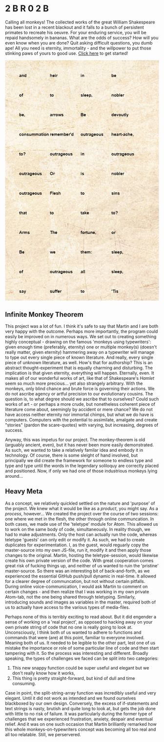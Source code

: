 # 2 B R 0 2 B
Calling all monkeys! The collected works of the great William Shakespeare has been lost in a recent blackout and it falls to a bunch of persistent primates to recreate his oeuvre. For your enduring service, you will be repaid handsomely in bananas. What are the odds of success? How will you even know when you are done? Quit asking difficult questions, you dumb ape! All you need is eternity, immortality - and the willpower to put those stinking paws of yours to good use. [Click here](https://cdn.rawgit.com/Magnusaur/aesth-prog/406d74f3/mini_ex/mini_ex7/index.html) to get started!

![alt](https://github.com/Magnusaur/aesth-prog/blob/master/mini_ex/mini_ex7/monkey_screenshot.png)

## Infinite Monkey Theorem
This project was a lot of fun. I think it's safe to say that Martin and I are both very happy with the outcome. Perhaps more importantly, the program could easily be improved on in numerous ways. We set out to creating something highly conceptual - drawing on the famous 'monkeys using typewriters': given enough time (preferably, eternity) one or multiple monkey(s) (doesn't really matter, given eternity) hammering away on a typewriter will manage to type out every single piece of known literature. And really, every single piece of unknown literature, as well. How's that for authorship? This is an abstract thought-experiment that is equally charming and disturbing. The implication is that given eternity, everything will happen. Eternally, even. It makes all of our wonderful works of art, like that of Shakespeare's <i>Hamlet</i> seem so much more precious... yet also strangely arbitrary. With the monkeys, only blind chance and brute force is governing their actions. We do not ascribe agency or artful precision to our evolutionary cousins. The question is, to what degree should we ascribe that to ourselves? Could such works of art - or perhaps a more crude, but nonetheless coherent piece of literature come about, seemingly by accident or mere chance? We do not have access neither eternity nor immortal chimps, but what we do have is computers. Computers with the potential to assimilate, amalgate and create "stories" (pardon the scare-quotes) with varying, but increasing, degrees of success.

Anyway, this was impetus for our project. The monkey-theorem is old (arguably ancient, even), but it has never been more easily demonstrated. As such, we wanted to take a relatively familar idea and embody it in technology. Of course, there is some sleight of hand involved, but principally we did create the framework for someone to endless type and type and type until the words in the legendary soliloquy are correctly placed and positioned. Now, if only we had one of those industrious monkeys lying around... 

## Heavy Meta
As a concept, we relatively quickled settled on the nature and 'purpose' of the project. We knew what it would be like as a <i>product</i>, you might say. As a <i>process</i>, however... We created the project over the course of two sessions: one where we met in the flesh, the other through online communcation. In both cases, we made use of the 'teletype' module for Atom. This allowed us to work on the same body of code, simultaneously. In reality though, we had to make adjustments. Only the host can actually run the code, whereas teletype 'guests' can only edit or modify it. As such, we had to create duplicates for experimentation. I, as the guest, would reguarly copy the master-source into my own JS-file, run it, modify it and then apply those changes to the original. Martin, hosting the teletype-session, would likewise create his own private version of the code. With great cooperation comes great risk of fucking things up, and neither of us wanted to ruin the 'pristine' master-source. So there was an interesting bit of back-and-forth, as we experienced the essential GitHub push/pull dynamic in real-time. It allowed for a clearer degree of communcation, but not without certain pitfalls. During online voice-communication, I would ask Martin to comment on certain changes - and then realize that I was working in my own private Atom-tab, not the one being shared through teletyping. Similarly, introducing sounds and images as variables in the master, required both of us to actually have access to the various types of media-files.

Perhaps none of this is terribly exciting to read about. But it did engender a sense of working on a 'real project', as opposed to hacking away on your own private string of code that no one is really going to look at. Unconsciously, I think both of us wanted to adhere to functions and commands that were (are) at this point, familiar to everyone involved. Meaning both of us. It needed to be legible to the other part, lest one of us mistake the importance or role of some particular line of code and then start tampering with it. So the process was interesting and different. Broadly speaking, the types of challenges we faced can be split into two categories: 
1) This new snappy function could be super useful and elegant but we don't really know how it works,
2) This thing is pretty straight-forward, but kind of dull and time consuming.

Case in point, the split-string-array function was incredibly useful and very elegant. Until it did not work as intended and we found ourselves blackboxed by our own design. Conversely, the excess of if-statements and text strings is nasty, brutish and quite long to look at, but gets the job done with little to no risk of failure. It was particularly during the former type of challenges that we experienced frustration, anxiety, despair and eventual relief. And it was on one such occasion that Martin brilliantly remarked how this whole monkeys-on-typewriters concept was becoming all too real and all too relatable. Still, we perservered.

